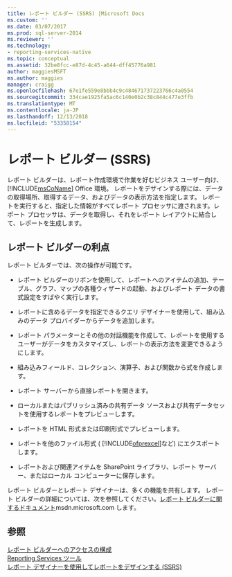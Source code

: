 ```yaml
---
title: レポート ビルダー (SSRS) |Microsoft Docs
ms.custom: ''
ms.date: 03/07/2017
ms.prod: sql-server-2014
ms.reviewer: ''
ms.technology:
- reporting-services-native
ms.topic: conceptual
ms.assetid: 32be8fcc-e87d-4c45-a644-dff45776a981
author: maggiesMSFT
ms.author: maggies
manager: craigg
ms.openlocfilehash: 67e1fe559e8bbb4c9c484671737223766c4a0554
ms.sourcegitcommit: 334cae1925fa5ac6c140e0b2c38c844c477e3ffb
ms.translationtype: MT
ms.contentlocale: ja-JP
ms.lasthandoff: 12/13/2018
ms.locfileid: "53358154"
---
```

# <a name="report-builder-ssrs"></a>レポート ビルダー (SSRS)
  レポート ビルダーは、レポート作成環境で作業を好むビジネス ユーザー向け、 [!INCLUDE[msCoName](../../includes/msconame-md.md)] Office 環境。 レポートをデザインする際には、データの取得場所、取得するデータ、およびデータの表示方法を指定します。 レポートを実行すると、指定した情報がすべてレポート プロセッサに渡されます。レポート プロセッサは、データを取得し、それをレポート レイアウトに結合して、レポートを生成します。  
  
## <a name="benefits-of-report-builder"></a>レポート ビルダーの利点  
 レポート ビルダーでは、次の操作が可能です。  
  
-   レポート ビルダーのリボンを使用して、レポートへのアイテムの追加、テーブル、グラフ、マップの各種ウィザードの起動、およびレポート データの書式設定をすばやく実行します。  
  
-   レポートに含めるデータを指定できるクエリ デザイナーを使用して、組み込みのデータ プロバイダーからデータを追加します。  
  
-   レポート パラメーターとその他の対話機能を作成して、レポートを使用するユーザーがデータをカスタマイズし、レポートの表示方法を変更できるようにします。  
  
-   組み込みフィールド、コレクション、演算子、および関数から式を作成します。  
  
-   レポート サーバーから直接レポートを開きます。  
  
-   ローカルまたはパブリッシュ済みの共有データ ソースおよび共有データセットを使用するレポートをプレビューします。  
  
-   レポートを HTML 形式または印刷形式でプレビューします。  
  
-   レポートを他のファイル形式 ( [!INCLUDE[ofprexcel](../../includes/ofprexcel-md.md)]など) にエクスポートします。  
  
-   レポートおよび関連アイテムを SharePoint ライブラリ、レポート サーバー、またはローカル コンピューターに保存します。  
  
 レポート ビルダーとレポート デザイナーは、多くの機能を共有します。 レポート ビルダーの詳細については、次を参照してください。[レポート ビルダーに関するドキュメント](https://go.microsoft.com/fwlink/?LinkId=154494)msdn.microsoft.com します。  
  
## <a name="see-also"></a>参照  
 [レポート ビルダーへのアクセスの構成](../report-server/configure-report-builder-access.md)   
 [Reporting Services ツール](reporting-services-tools.md)   
 [レポート デザイナーを使用してレポートをデザインする (SSRS)](design-reporting-services-paginated-reports-with-report-designer-ssrs.md)  
  
  
